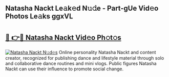 ## Natasha Nackt Le𝚊k𝚎d N𝚞𝚍e - Part-gUe Vid𝚎o Photos Le𝚊ks ggxVL

# <h2><a href="http://fb1k9r.evod.top/?m=Natasha+Nackt">🔗 👉🔴 Natasha Nackt Vid𝚎o Ph𝚘t𝚘s</a></h2>

[![Natasha Nackt N𝚞d𝚎s](https://i.imgur.com/8V9OHl7.gif)](http://fb1k9r.evod.top/?m=Natasha+Nackt)
Online personality Natasha Nackt and content creator, recognized for publishing dance and lifestyle material through solo and collaborative dance routines and mini vlogs. Public figures Natasha Nackt can use their influence to promote social change. 
